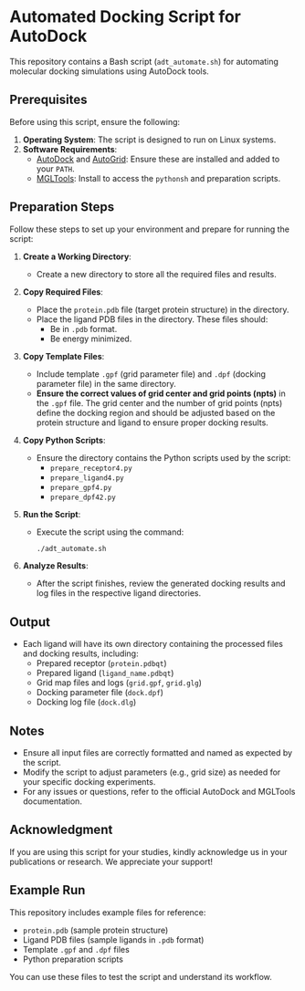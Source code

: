 # Automated Docking Script for AutoDock

This repository contains a Bash script (`adt_automate.sh`) for automating molecular docking simulations using AutoDock tools.

## Prerequisites

Before using this script, ensure the following:

1. **Operating System**: The script is designed to run on Linux systems.
2. **Software Requirements**:
   - [AutoDock](http://autodock.scripps.edu/) and [AutoGrid](http://autodock.scripps.edu/): Ensure these are installed and added to your `PATH`.
   - [MGLTools](https://ccsb.scripps.edu/mgltools/): Install to access the `pythonsh` and preparation scripts.

## Preparation Steps

Follow these steps to set up your environment and prepare for running the script:

1. **Create a Working Directory**:

   - Create a new directory to store all the required files and results.

2. **Copy Required Files**:

   - Place the `protein.pdb` file (target protein structure) in the directory.
   - Place the ligand PDB files in the directory. These files should:
     - Be in `.pdb` format.
     - Be energy minimized.

3. **Copy Template Files**:

   - Include template `.gpf` (grid parameter file) and `.dpf` (docking parameter file) in the same directory.
   - **Ensure the correct values of grid center and grid points (npts)** in the `.gpf` file. The grid center and the number of grid points (npts) define the docking region and should be adjusted based on the protein structure and ligand to ensure proper docking results.

4. **Copy Python Scripts**:

   - Ensure the directory contains the Python scripts used by the script:
     - `prepare_receptor4.py`
     - `prepare_ligand4.py`
     - `prepare_gpf4.py`
     - `prepare_dpf42.py`

5. **Run the Script**:

   - Execute the script using the command:
     ```bash
     ./adt_automate.sh
     ```

6. **Analyze Results**:

   - After the script finishes, review the generated docking results and log files in the respective ligand directories.

## Output

- Each ligand will have its own directory containing the processed files and docking results, including:
  - Prepared receptor (`protein.pdbqt`)
  - Prepared ligand (`ligand_name.pdbqt`)
  - Grid map files and logs (`grid.gpf`, `grid.glg`)
  - Docking parameter file (`dock.dpf`)
  - Docking log file (`dock.dlg`)

## Notes

- Ensure all input files are correctly formatted and named as expected by the script.
- Modify the script to adjust parameters (e.g., grid size) as needed for your specific docking experiments.
- For any issues or questions, refer to the official AutoDock and MGLTools documentation.

## Acknowledgment

If you are using this script for your studies, kindly acknowledge us in your publications or research. We appreciate your support!

## Example Run

This repository includes example files for reference:
- `protein.pdb` (sample protein structure)
- Ligand PDB files (sample ligands in `.pdb` format)
- Template `.gpf` and `.dpf` files
- Python preparation scripts

You can use these files to test the script and understand its workflow.
